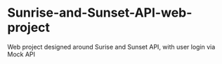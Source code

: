 # Sunrise-and-Sunset-API-web-project
Web project designed around Surise and Sunset API, with user login via Mock API
